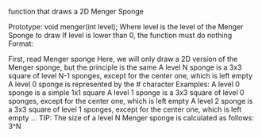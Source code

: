  function that draws a 2D Menger Sponge

 Prototype: void menger(int level);
 Where level is the level of the Menger Sponge to draw
 If level is lower than 0, the function must do nothing
 Format:

 First, read Menger sponge
 Here, we will only draw a 2D version of the Menger sponge, but the principle is the same
 A level N sponge is a 3x3 square of level N-1 sponges, except for the center one, which is left empty
 A level 0 sponge is represented by the # character
 Examples:
 A level 0 sponge is a simple 1x1 square
 A level 1 sponge is a 3x3 square of level 0 sponges, except for the center one, which is left empty
 A level 2 sponge is a 3x3 square of level 1 sponges, except for the center one, which is left empty
 …
 TIP: The size of a level N Menger sponge is calculated as follows: 3^N
